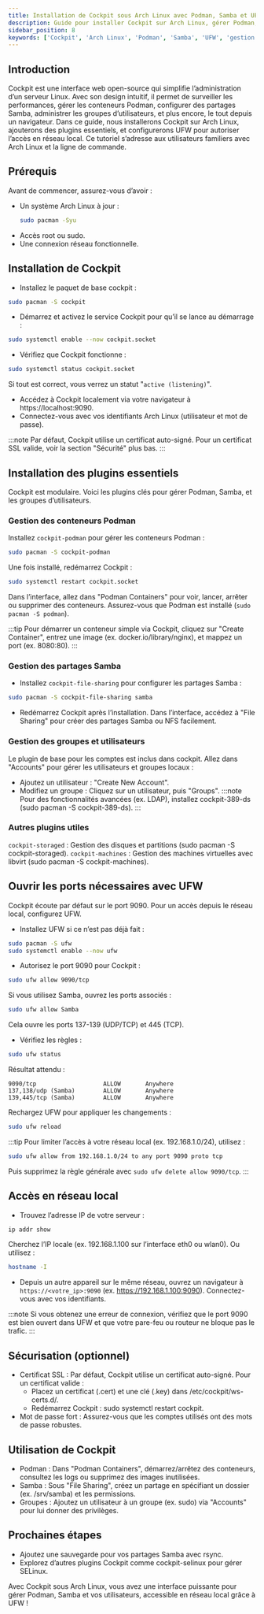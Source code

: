 ```yaml
---
title: Installation de Cockpit sous Arch Linux avec Podman, Samba et UFW
description: Guide pour installer Cockpit sur Arch Linux, gérer Podman, Samba et les groupes, et ouvrir les ports avec UFW
sidebar_position: 8
keywords: ['Cockpit', 'Arch Linux', 'Podman', 'Samba', 'UFW', 'gestion serveur']
---
```


## Introduction

Cockpit est une interface web open-source qui simplifie l’administration d’un serveur Linux. Avec son design intuitif, il permet de surveiller les performances, gérer les conteneurs Podman, configurer des partages Samba, administrer les groupes d’utilisateurs, et plus encore, le tout depuis un navigateur. Dans ce guide, nous installerons Cockpit sur Arch Linux, ajouterons des plugins essentiels, et configurerons UFW pour autoriser l’accès en réseau local. Ce tutoriel s’adresse aux utilisateurs familiers avec Arch Linux et la ligne de commande.

## Prérequis

Avant de commencer, assurez-vous d’avoir :

- Un système Arch Linux à jour :
  ```bash
  sudo pacman -Syu
  ```
- Accès root ou sudo.
- Une connexion réseau fonctionnelle.

## Installation de Cockpit

- Installez le paquet de base cockpit :

```bash
sudo pacman -S cockpit
```

- Démarrez et activez le service Cockpit pour qu’il se lance au démarrage :

```bash
sudo systemctl enable --now cockpit.socket
```

- Vérifiez que Cockpit fonctionne :

```bash
sudo systemctl status cockpit.socket
```

Si tout est correct, vous verrez un statut "`active (listening)`".

- Accédez à Cockpit localement via votre navigateur à https://localhost:9090.
- Connectez-vous avec vos identifiants Arch Linux (utilisateur et mot de passe).

:::note
Par défaut, Cockpit utilise un certificat auto-signé. Pour un certificat SSL valide, voir la section "Sécurité" plus bas.
:::

## Installation des plugins essentiels

Cockpit est modulaire. Voici les plugins clés pour gérer Podman, Samba, et les groupes d’utilisateurs.

### Gestion des conteneurs Podman

Installez `cockpit-podman` pour gérer les conteneurs Podman :

```bash
sudo pacman -S cockpit-podman
```

Une fois installé, redémarrez Cockpit :

```bash
sudo systemctl restart cockpit.socket
```

Dans l’interface, allez dans "Podman Containers" pour voir, lancer, arrêter ou supprimer des conteneurs. Assurez-vous que Podman est installé (`sudo pacman -S podman`).

:::tip
Pour démarrer un conteneur simple via Cockpit, cliquez sur "Create Container", entrez une image (ex. docker.io/library/nginx), et mappez un port (ex. 8080:80).
:::

### Gestion des partages Samba

- Installez `cockpit-file-sharing` pour configurer les partages Samba :

```bash
sudo pacman -S cockpit-file-sharing samba
```

- Redémarrez Cockpit après l’installation. Dans l’interface, accédez à "File Sharing" pour créer des partages Samba ou NFS facilement.

### Gestion des groupes et utilisateurs

Le plugin de base pour les comptes est inclus dans cockpit. Allez dans "Accounts" pour gérer les utilisateurs et groupes locaux :

- Ajoutez un utilisateur : "Create New Account".
- Modifiez un groupe : Cliquez sur un utilisateur, puis "Groups".
  :::note
  Pour des fonctionnalités avancées (ex. LDAP), installez cockpit-389-ds (sudo pacman -S cockpit-389-ds).
  :::

### Autres plugins utiles

`cockpit-storaged` : Gestion des disques et partitions (sudo pacman -S cockpit-storaged).
`cockpit-machines` : Gestion des machines virtuelles avec libvirt (sudo pacman -S cockpit-machines).

## Ouvrir les ports nécessaires avec UFW

Cockpit écoute par défaut sur le port 9090. Pour un accès depuis le réseau local, configurez UFW.

- Installez UFW si ce n’est pas déjà fait :

```bash
sudo pacman -S ufw
sudo systemctl enable --now ufw
```

- Autorisez le port 9090 pour Cockpit :

```bash
sudo ufw allow 9090/tcp
```

Si vous utilisez Samba, ouvrez les ports associés :

```bash
sudo ufw allow Samba
```

Cela ouvre les ports 137-139 (UDP/TCP) et 445 (TCP).

- Vérifiez les règles :

```bash
sudo ufw status
```

Résultat attendu :

```
9090/tcp                   ALLOW       Anywhere
137,138/udp (Samba)        ALLOW       Anywhere
139,445/tcp (Samba)        ALLOW       Anywhere
```

Rechargez UFW pour appliquer les changements :

```bash
sudo ufw reload
```

:::tip
Pour limiter l’accès à votre réseau local (ex. 192.168.1.0/24), utilisez :

```bash
sudo ufw allow from 192.168.1.0/24 to any port 9090 proto tcp
```

Puis supprimez la règle générale avec `sudo ufw delete allow 9090/tcp`.
:::

## Accès en réseau local

- Trouvez l’adresse IP de votre serveur :

```bash
ip addr show
```

Cherchez l’IP locale (ex. 192.168.1.100 sur l’interface eth0 ou wlan0). Ou utilisez :

```bash
hostname -I
```

- Depuis un autre appareil sur le même réseau, ouvrez un navigateur à `https://<votre_ip>:9090` (ex. https://192.168.1.100:9090). Connectez-vous avec vos identifiants.

:::note
Si vous obtenez une erreur de connexion, vérifiez que le port 9090 est bien ouvert dans UFW et que votre pare-feu ou routeur ne bloque pas le trafic.
:::

## Sécurisation (optionnel)

- Certificat SSL : Par défaut, Cockpit utilise un certificat auto-signé. Pour un certificat valide :
  - Placez un certificat (.cert) et une clé (.key) dans /etc/cockpit/ws-certs.d/.
  - Redémarrez Cockpit : sudo systemctl restart cockpit.
- Mot de passe fort : Assurez-vous que les comptes utilisés ont des mots de passe robustes.

## Utilisation de Cockpit

- Podman : Dans "Podman Containers", démarrez/arrêtez des conteneurs, consultez les logs ou supprimez des images inutilisées.
- Samba : Sous "File Sharing", créez un partage en spécifiant un dossier (ex. /srv/samba) et les permissions.
- Groupes : Ajoutez un utilisateur à un groupe (ex. sudo) via "Accounts" pour lui donner des privilèges.

## Prochaines étapes

- Ajoutez une sauvegarde pour vos partages Samba avec rsync.
- Explorez d’autres plugins Cockpit comme cockpit-selinux pour gérer SELinux.

Avec Cockpit sous Arch Linux, vous avez une interface puissante pour gérer Podman, Samba et vos utilisateurs, accessible en réseau local grâce à UFW !
